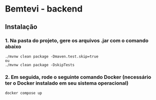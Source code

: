 # Bemtevi - backend

## Instalação

### 1. Na pasta do projeto, gere os arquivos .jar com o comando abaixo
```
./mvnw clean package -Dmaven.test.skip=true
ou
./mvnw clean package -DskipTests
```

### 2. Em seguida, rode o seguinte comando Docker (necessário ter o Docker instalado em seu sistema operacional)
```
docker compose up
```
